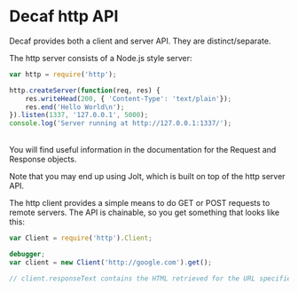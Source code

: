 Decaf http API
==============

Decaf provides both a client and server API.  They are distinct/separate.


The http server consists of a Node.js style server:

```javascript
var http = require('http');

http.createServer(function(req, res) {
    res.writeHead(200, { 'Content-Type': 'text/plain'});
    res.end('Hello World\n');
}).listen(1337, '127.0.0.1', 5000);
console.log('Server running at http://127.0.0.1:1337/');
```

<br/>You will find useful information in the documentation for the Request and Response objects.

Note that you may end up using Jolt, which is built on top of the http server API.

The http client provides a simple means to do GET or POST requests to remote servers.  The API is
chainable, so you get something that looks like this:

```javascript
var Client = require('http').Client;

debugger;
var client = new Client('http://google.com').get();

// client.responseText contains the HTML retrieved for the URL specified
```
